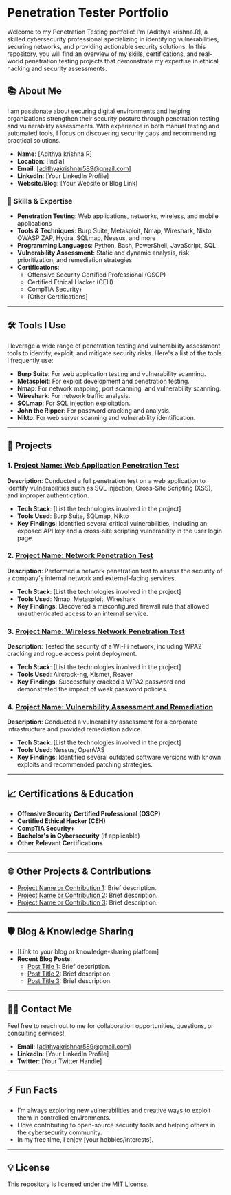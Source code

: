 # Penetration Tester Portfolio

Welcome to my Penetration Testing portfolio! I'm [Adithya krishna.R], a skilled cybersecurity professional specializing in identifying vulnerabilities, securing networks, and providing actionable security solutions. In this repository, you will find an overview of my skills, certifications, and real-world penetration testing projects that demonstrate my expertise in ethical hacking and security assessments.

## 📚 About Me

I am passionate about securing digital environments and helping organizations strengthen their security posture through penetration testing and vulnerability assessments. With experience in both manual testing and automated tools, I focus on discovering security gaps and recommending practical solutions.

- **Name**: [Adithya krishna.R]
- **Location**: [India]
- **Email**: [adithyakrishnar589@gmail.com]
- **LinkedIn**: [Your LinkedIn Profile]
- **Website/Blog**: [Your Website or Blog Link]

### 💼 Skills & Expertise
- **Penetration Testing**: Web applications, networks, wireless, and mobile applications
- **Tools & Techniques**: Burp Suite, Metasploit, Nmap, Wireshark, Nikto, OWASP ZAP, Hydra, SQLmap, Nessus, and more
- **Programming Languages**: Python, Bash, PowerShell, JavaScript, SQL
- **Vulnerability Assessment**: Static and dynamic analysis, risk prioritization, and remediation strategies
- **Certifications**:
  - Offensive Security Certified Professional (OSCP)
  - Certified Ethical Hacker (CEH)
  - CompTIA Security+
  - [Other Certifications]

---

## 🛠️ Tools I Use

I leverage a wide range of penetration testing and vulnerability assessment tools to identify, exploit, and mitigate security risks. Here's a list of the tools I frequently use:

- **Burp Suite**: For web application testing and vulnerability scanning.
- **Metasploit**: For exploit development and penetration testing.
- **Nmap**: For network mapping, port scanning, and vulnerability scanning.
- **Wireshark**: For network traffic analysis.
- **SQLmap**: For SQL injection exploitation.
- **John the Ripper**: For password cracking and analysis.
- **Nikto**: For web server scanning and vulnerability identification.

---

## 📝 Projects

### 1. [Project Name: Web Application Penetration Test](https://github.com/YourUsername/web-app-pen-test)
**Description**: Conducted a full penetration test on a web application to identify vulnerabilities such as SQL injection, Cross-Site Scripting (XSS), and improper authentication.
- **Tech Stack**: [List the technologies involved in the project]
- **Tools Used**: Burp Suite, SQLmap, Nikto
- **Key Findings**: Identified several critical vulnerabilities, including an exposed API key and a cross-site scripting vulnerability in the user login page.

### 2. [Project Name: Network Penetration Test](https://github.com/YourUsername/network-pen-test)
**Description**: Performed a network penetration test to assess the security of a company's internal network and external-facing services.
- **Tech Stack**: [List the technologies involved in the project]
- **Tools Used**: Nmap, Metasploit, Wireshark
- **Key Findings**: Discovered a misconfigured firewall rule that allowed unauthenticated access to an internal service.

### 3. [Project Name: Wireless Network Penetration Test](https://github.com/YourUsername/wireless-pen-test)
**Description**: Tested the security of a Wi-Fi network, including WPA2 cracking and rogue access point deployment.
- **Tech Stack**: [List the technologies involved in the project]
- **Tools Used**: Aircrack-ng, Kismet, Reaver
- **Key Findings**: Successfully cracked a WPA2 password and demonstrated the impact of weak password policies.

### 4. [Project Name: Vulnerability Assessment and Remediation](https://github.com/YourUsername/vuln-assessment)
**Description**: Conducted a vulnerability assessment for a corporate infrastructure and provided remediation advice.
- **Tech Stack**: [List the technologies involved in the project]
- **Tools Used**: Nessus, OpenVAS
- **Key Findings**: Identified several outdated software versions with known exploits and recommended patching strategies.

---

## 📈 Certifications & Education

- **Offensive Security Certified Professional (OSCP)**
- **Certified Ethical Hacker (CEH)**
- **CompTIA Security+**
- **Bachelor's in Cybersecurity** (if applicable)
- **Other Relevant Certifications**

---

## 🌐 Other Projects & Contributions

- [Project Name or Contribution 1](https://github.com/YourUsername/project1): Brief description.
- [Project Name or Contribution 2](https://github.com/YourUsername/project2): Brief description.
- [Project Name or Contribution 3](https://github.com/YourUsername/project3): Brief description.

---

## 🛡️ Blog & Knowledge Sharing

- [Link to your blog or knowledge-sharing platform]
- **Recent Blog Posts**:
  - [Post Title 1](#): Brief description.
  - [Post Title 2](#): Brief description.
  - [Post Title 3](#): Brief description.

---

## 🧑‍💻 Contact Me

Feel free to reach out to me for collaboration opportunities, questions, or consulting services!

- **Email**: [adithyakrishnar589@gmail.com]
- **LinkedIn**: [Your LinkedIn Profile]
- **Twitter**: [Your Twitter Handle]

---

## ⚡️ Fun Facts

- I’m always exploring new vulnerabilities and creative ways to exploit them in controlled environments.
- I love contributing to open-source security tools and helping others in the cybersecurity community.
- In my free time, I enjoy [your hobbies/interests].

---

## 💡 License

This repository is licensed under the [MIT License](LICENSE).

